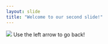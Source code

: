 ```yaml
---
layout: slide
title: "Welcome to our second slide!"
---
```

<img src="https://c.tenor.com/W-nBv6ySEW8AAAAC/lilo-sticking-out-tongue.gif">
Use the left arrow to go back!
